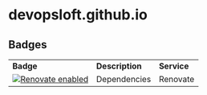 # devopsloft.github.io

## Badges

<table>
    <tr>
        <td><b>Badge</b></td>
        <td><b>Description</b></td>
        <td><b>Service</b></td>
    </tr>
    <tr>
        <td>
            <a href="https://renovatebot.com">
            <img alt="Renovate enabled" src="https://img.shields.io/badge/renovate-enabled-brightgreen.svg?style=flat-square">
        </td>
        <td>Dependencies</td>
        <td>Renovate</td>
    </tr>
</table>
